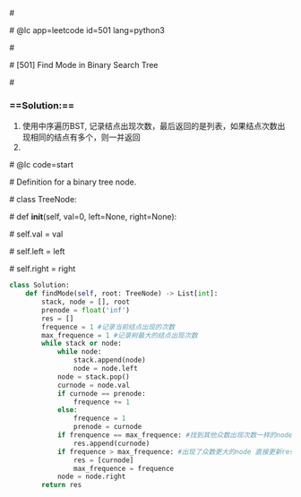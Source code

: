 \#

\# @lc app=leetcode id=501 lang=python3

\#

\# [501] Find Mode in Binary Search Tree

\#

### ==Solution:==

1. 使用中序遍历BST, 记录结点出现次数，最后返回的是列表，如果结点次数出现相同的结点有多个，则一并返回
2. 

\# @lc code=start

\# Definition for a binary tree node.

\# class TreeNode:

\#     def __init__(self, val=0, left=None, right=None):

\#         self.val = val

\#         self.left = left

\#         self.right = right

```python
class Solution:
	def findMode(self, root: TreeNode) -> List[int]:
        stack, node = [], root
        prenode = float('inf')
        res = []
        frequence = 1 #记录当前结点出现的次数
        max_frequence = 1 #记录树最大的结点出现次数
        while stack or node:
            while node:
                stack.append(node)
                node = node.left
            node = stack.pop()
            curnode = node.val
            if curnode == prenode:
                frequence += 1
            else:
                frequence = 1
                prenode = curnode
            if frenquence == max_frequence: #找到其他众数出现次数一样的node
                res.append(curnode)
            if frequence > max_frequence: #出现了众数更大的node 直接更新res为当前结点
                res = [curnode]
                max_frequence = frequence
            node = node.right
        return res
```



